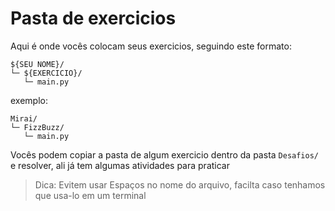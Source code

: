 # Pasta de exercicios

Aqui é onde vocês colocam seus exercicios, seguindo este formato:

```
${SEU NOME}/
└─ ${EXERCICIO}/
   └─ main.py
```

exemplo:

```
Mirai/
└─ FizzBuzz/
   └─ main.py
```

Vocês podem copiar a pasta de algum exercicio dentro da pasta `Desafios/` e resolver, ali já tem algumas atividades para praticar

> Dica: Evitem usar Espaços no nome do arquivo, facilta caso tenhamos que usa-lo em um terminal
